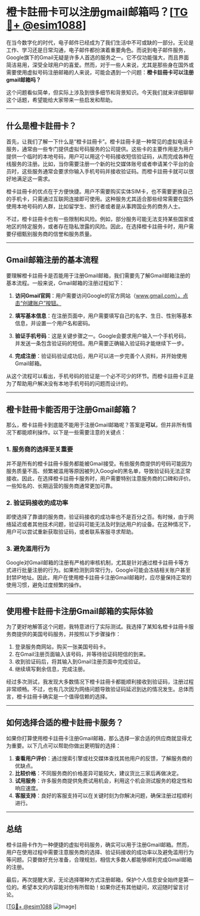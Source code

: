 # 橙卡註冊卡可以注册gmail邮箱吗？[[TG💪+ @esim1088](https://t.me/s/esim1088)]

在当今数字化的时代，电子邮件已经成为了我们生活中不可或缺的一部分。无论是工作、学习还是日常沟通，电子邮件都扮演着重要角色。而说到电子邮件服务，Google旗下的Gmail无疑是许多人首选的服务之一。它不仅功能强大，而且界面简洁易用，深受全球用户的喜爱。然而，对于一些人来说，尤其是那些身在国外或需要使用虚拟号码注册邮箱的人来说，可能会遇到一个问题：**橙卡註冊卡可以注册gmail邮箱吗？**

这个问题看似简单，但实际上涉及到很多细节和背景知识。今天我们就来详细聊聊这个话题，希望能给大家带来一些启发和帮助。

---

## 什么是橙卡註冊卡？

首先，让我们了解一下什么是“橙卡註冊卡”。橙卡註冊卡是一种常见的虚拟电话卡服务，通常由一些专门提供虚拟号码服务的公司提供。这些卡的主要作用是为用户提供一个临时的本地号码，用户可以用这个号码接收短信验证码，从而完成各种在线服务的注册。比如，当你需要注册一个新的社交媒体账号或者申请某个平台的会员时，这些服务通常会要求你输入手机号码并接收验证码。而橙卡註冊卡就可以很好地满足这一需求。

橙卡註冊卡的优点在于方便快捷。用户不需要购买实体SIM卡，也不需要更换自己的手机卡，只需通过互联网连接即可使用。这种服务尤其适合那些经常需要在国外使用本地号码的人群，比如留学生、旅行者或者是从事跨国业务的商务人士。

不过，橙卡註冊卡也有一些限制和风险。例如，部分服务可能无法支持某些国家或地区的特定服务，或者存在隐私泄露的风险。因此，在选择橙卡註冊卡时，用户需要仔细甄别服务商的信誉和服务质量。

---

## Gmail邮箱注册的基本流程

要理解橙卡註冊卡是否能用于注册Gmail邮箱，我们需要先了解Gmail邮箱注册的基本流程。一般来说，Gmail邮箱的注册过程如下：

1. **访问Gmail官网**：用户需要访问Google的官方网站（www.gmail.com），点击“创建账户”按钮。
   
2. **填写基本信息**：在注册页面中，用户需要填写自己的名字、生日、性别等基本信息，并设置一个用户名和密码。

3. **验证手机号码**：这是关键步骤之一。Google会要求用户输入一个手机号码，并发送一条包含验证码的短信。用户需要正确输入验证码才能继续下一步。

4. **完成注册**：验证码验证成功后，用户可以进一步完善个人资料，并开始使用Gmail邮箱。

从这个流程可以看出，手机号码的验证是一个必不可少的环节。而橙卡註冊卡正是为了帮助用户解决没有本地手机号码的问题而设计的。

---

## 橙卡註冊卡能否用于注册Gmail邮箱？

那么，橙卡註冊卡到底能不能用于注册Gmail邮箱呢？答案是**可以**，但并非所有情况下都能顺利操作。以下是一些需要注意的关键点：

### 1. **服务商的选择至关重要**
并不是所有的橙卡註冊卡服务都能被Gmail接受。有些服务商提供的号码可能因为服务质量不高、频繁被滥用等原因被列入Google的黑名单，导致验证码无法正常接收。因此，在选择橙卡註冊卡服务时，用户需要特别注意服务商的口碑和评价。一些知名的、长期运营的服务商通常更加可靠。

### 2. **验证码接收的成功率**
即使选择了靠谱的服务商，验证码接收的成功率也不是百分之百。有时候，由于网络延迟或者其他技术问题，验证码可能无法及时到达用户的设备。在这种情况下，用户可以尝试重新获取验证码，或者联系客服寻求帮助。

### 3. **避免滥用行为**
Google对Gmail邮箱的注册有严格的审核机制，尤其是针对通过橙卡註冊卡等方式进行批量注册的行为。如果检测到异常行为，Google可能会冻结相关账户甚至封禁IP地址。因此，用户在使用橙卡註冊卡注册Gmail邮箱时，应尽量保持正常的使用习惯，避免过度频繁的操作。

---

## 使用橙卡註冊卡注册Gmail邮箱的实际体验

为了更好地解答这个问题，我特意进行了实际测试。我选择了某知名橙卡註冊卡服务商提供的美国号码服务，并按照以下步骤操作：

1. 登录服务商网站，购买一张美国号码卡。
2. 在Gmail注册页面输入该号码，并等待验证码短信的到来。
3. 收到验证码后，将其输入到Gmail注册页面中完成验证。
4. 继续填写剩余信息，完成注册。

经过多次测试，我发现大多数情况下橙卡註冊卡都能顺利接收到验证码，注册过程非常顺畅。不过，也有几次因为网络问题导致验证码延迟到达的情况发生。总体而言，橙卡註冊卡确实是一个值得信赖的选择。

---

## 如何选择合适的橙卡註冊卡服务？

如果你打算使用橙卡註冊卡注册Gmail邮箱，那么选择一家合适的供应商就显得尤为重要。以下几点可以帮助你做出更明智的选择：

1. **查看用户评价**：通过搜索引擎或社交媒体查找其他用户的反馈，了解服务商的优缺点。
2. **比较价格**：不同服务商的价格差异可能较大，建议货比三家后再做决定。
3. **试用服务**：许多服务商提供免费试用机会，利用这个机会测试服务的稳定性和响应速度。
4. **客服支持**：良好的客服支持可以在关键时刻为你解决问题，确保注册过程顺利进行。

---

## 总结

橙卡註冊卡作为一种便捷的虚拟号码服务，确实可以用于注册Gmail邮箱。然而，用户在使用过程中需要注意服务商的选择、验证码接收的成功率以及避免滥用行为等问题。只要做好充分准备，合理规划，相信大多数人都能够顺利完成Gmail邮箱的注册。

最后，再次提醒大家，无论选择哪种方式注册邮箱，保护个人信息安全始终是第一位的。希望本文的内容能对你有所帮助！如果你还有其他疑问，欢迎随时留言讨论。

[[TG💪+ @esim1088](https://t.me/s/esim1088) ![Image](https://i.postimg.cc/4NQfJmqS/Snipaste-2025-05-13-00-14-12.png)]